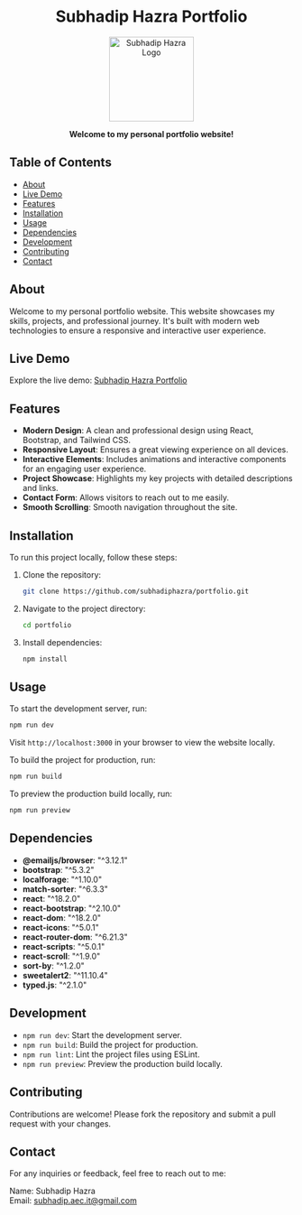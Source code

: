 <h1 align="center">Subhadip Hazra Portfolio</h1>

<p align="center">
  <img src="https://cdn0.iconfinder.com/data/icons/fillicons-information-technology/1550/programmer_software_developer-1024.png" alt="Subhadip Hazra Logo" width="150">
</p>

<p align="center">
  <strong>Welcome to my personal portfolio website!</strong>
</p>

## Table of Contents
- [About](#about)
- [Live Demo](#live-demo)
- [Features](#features)
- [Installation](#installation)
- [Usage](#usage)
- [Dependencies](#dependencies)
- [Development](#development)
- [Contributing](#contributing)
- [Contact](#contact)

## About
Welcome to my personal portfolio website. This website showcases my skills, projects, and professional journey. It's built with modern web technologies to ensure a responsive and interactive user experience.

## Live Demo
Explore the live demo: [Subhadip Hazra Portfolio](https://subhadiphazraportfolio.netlify.app/)

## Features
- **Modern Design**: A clean and professional design using React, Bootstrap, and Tailwind CSS.
- **Responsive Layout**: Ensures a great viewing experience on all devices.
- **Interactive Elements**: Includes animations and interactive components for an engaging user experience.
- **Project Showcase**: Highlights my key projects with detailed descriptions and links.
- **Contact Form**: Allows visitors to reach out to me easily.
- **Smooth Scrolling**: Smooth navigation throughout the site.

## Installation
To run this project locally, follow these steps:

1. Clone the repository:
   ```bash
   git clone https://github.com/subhadiphazra/portfolio.git
   ```
2. Navigate to the project directory:
   ```bash
   cd portfolio
   ```
3. Install dependencies:
   ```bash
   npm install
   ```

## Usage
To start the development server, run:
```bash
npm run dev
```
Visit `http://localhost:3000` in your browser to view the website locally.

To build the project for production, run:
```bash
npm run build
```

To preview the production build locally, run:
```bash
npm run preview
```

## Dependencies
- **@emailjs/browser**: "^3.12.1"
- **bootstrap**: "^5.3.2"
- **localforage**: "^1.10.0"
- **match-sorter**: "^6.3.3"
- **react**: "^18.2.0"
- **react-bootstrap**: "^2.10.0"
- **react-dom**: "^18.2.0"
- **react-icons**: "^5.0.1"
- **react-router-dom**: "^6.21.3"
- **react-scripts**: "^5.0.1"
- **react-scroll**: "^1.9.0"
- **sort-by**: "^1.2.0"
- **sweetalert2**: "^11.10.4"
- **typed.js**: "^2.1.0"

## Development
- `npm run dev`: Start the development server.
- `npm run build`: Build the project for production.
- `npm run lint`: Lint the project files using ESLint.
- `npm run preview`: Preview the production build locally.

## Contributing
Contributions are welcome! Please fork the repository and submit a pull request with your changes.

## Contact
For any inquiries or feedback, feel free to reach out to me:

Name: Subhadip Hazra  
Email: [subhadip.aec.it@gmail.com](mailto:subhadip.aec.it@gmail.com)
